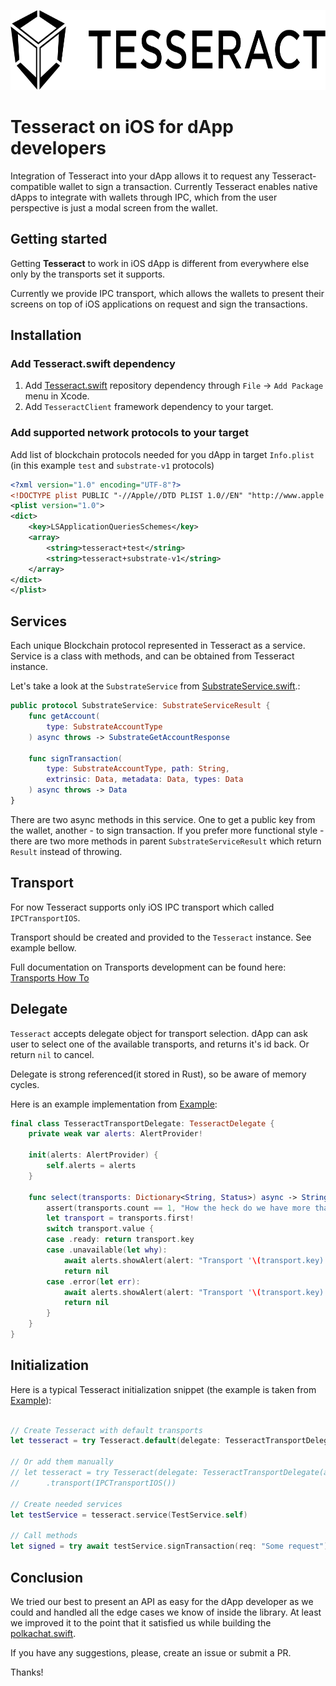 <p align="left">
	<a href="http://tesseract.one/">
		<img alt="Tesseract" src ="./.github/logo-horiz.svg" height=128/>
	</a>
</p>

# Tesseract on iOS for dApp developers

Integration of Tesseract into your dApp allows it to request any Tesseract-compatible wallet to sign a transaction. Currently Tesseract enables native dApps to integrate with wallets through IPC, which from the user perspective is just a modal screen from the wallet.

## Getting started

Getting **Tesseract** to work in iOS dApp is different from everywhere else only by the transports set it supports.

Currently we provide IPC transport, which allows the wallets to present their screens on top of iOS applications on request and sign the transactions.

## Installation

### Add Tesseract.swift dependency

1. Add [Tesseract.swift](https://github.com/tesseract-one/Tesseract.swift) repository dependency through `File` -> `Add Package` menu in Xcode.
2. Add `TesseractClient` framework dependency to your target.

### Add supported network protocols to your target
Add list of blockchain protocols needed for you dApp in target `Info.plist` (in this example `test` and `substrate-v1` protocols)

```xml
<?xml version="1.0" encoding="UTF-8"?>
<!DOCTYPE plist PUBLIC "-//Apple//DTD PLIST 1.0//EN" "http://www.apple.com/DTDs/PropertyList-1.0.dtd">
<plist version="1.0">
<dict>
	<key>LSApplicationQueriesSchemes</key>
	<array>
		<string>tesseract+test</string>
		<string>tesseract+substrate-v1</string>
	</array>
</dict>
</plist>
```

## Services

Each unique Blockchain protocol represented in Tesseract as a service. Service is a class with methods, and can be obtained from Tesseract instance.

Let's take a look at the `SubstrateService` from [SubstrateService.swift](./Sources/TesseractShared/Protocols/SubstrateService.swift).:

```swift
public protocol SubstrateService: SubstrateServiceResult {
    func getAccount(
        type: SubstrateAccountType
    ) async throws -> SubstrateGetAccountResponse
    
    func signTransaction(
        type: SubstrateAccountType, path: String,
        extrinsic: Data, metadata: Data, types: Data
    ) async throws -> Data
}
```

There are two async methods in this service. One to get a public key from the wallet, another - to sign transaction.
If you prefer more functional style - there are two more methods in parent `SubstrateServiceResult` which return `Result` instead of throwing.

## Transport

For now Tesseract supports only iOS IPC transport which called `IPCTransportIOS`.

Transport should be created and provided to the `Tesseract` instance. See example bellow.

Full documentation on Transports development can be found here: [Transports How To](./TRANSPORTS.MD)

## Delegate

`Tesseract` accepts delegate object for transport selection. dApp can ask user to select one of the available transports, and returns it's id back. Or return `nil` to cancel.

Delegate is strong referenced(it stored in Rust), so be aware of memory cycles.

Here is an example implementation from [Example](./Examples/Swift/DApp/AppCore.swift):

```swift
final class TesseractTransportDelegate: TesseractDelegate {
    private weak var alerts: AlertProvider!
    
    init(alerts: AlertProvider) {
        self.alerts = alerts
    }
    
    func select(transports: Dictionary<String, Status>) async -> String? {
        assert(transports.count == 1, "How the heck do we have more than one transport here?")
        let transport = transports.first!
        switch transport.value {
        case .ready: return transport.key
        case .unavailable(let why):
            await alerts.showAlert(alert: "Transport '\(transport.key)' is not available because of the following reason: \(why)")
            return nil
        case .error(let err):
            await alerts.showAlert(alert: "Transport '\(transport.key)' is not available because the transport produced an error: \(err)")
            return nil
        }
    }
}
```

## Initialization

Here is a typical Tesseract initialization snippet (the example is taken from [Example](./Examples/Swift/DApp/AppCore.swift)):

```swift

// Create Tesseract with default transports
let tesseract = try Tesseract.default(delegate: TesseractTransportDelegate(alerts: alerts))

// Or add them manually
// let tesseract = try Tesseract(delegate: TesseractTransportDelegate(alerts: alerts))
//      .transport(IPCTransportIOS())

// Create needed services
let testService = tesseract.service(TestService.self)

// Call methods
let signed = try await testService.signTransaction(req: "Some request")
```

## Conclusion

We tried our best to present an API as easy for the dApp developer as we could and handled all the edge cases we know of inside the library. At least we improved it to the point that it satisfied us while building the [polkachat.swift](https://github.com/tesseract-one/polkachat.swift).

If you have any suggestions, please, create an issue or submit a PR.

Thanks!

